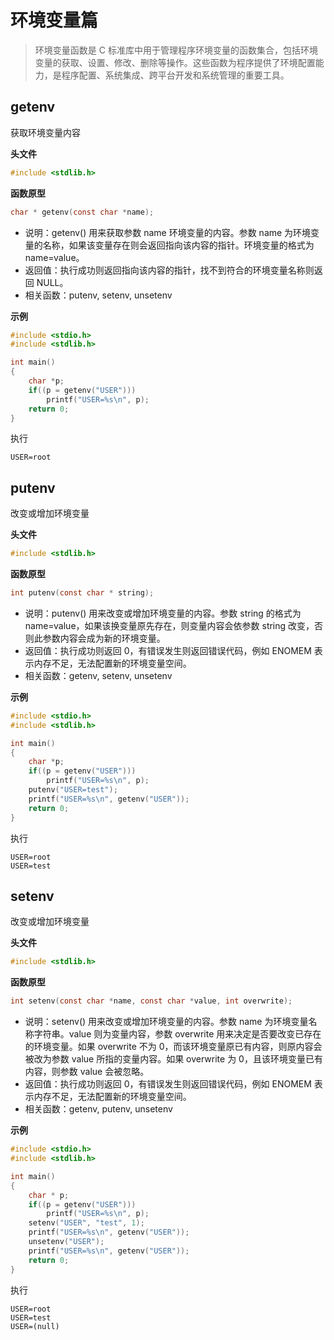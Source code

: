 环境变量篇
=============================================

> 环境变量函数是 C 标准库中用于管理程序环境变量的函数集合，包括环境变量的获取、设置、修改、删除等操作。这些函数为程序提供了环境配置能力，是程序配置、系统集成、跨平台开发和系统管理的重要工具。

getenv
---------------------------------------------

获取环境变量内容

**头文件**

```c
#include <stdlib.h>
```

**函数原型**

```c
char * getenv(const char *name);
```

- 说明：getenv() 用来获取参数 name 环境变量的内容。参数 name 为环境变量的名称，如果该变量存在则会返回指向该内容的指针。环境变量的格式为 name=value。
- 返回值：执行成功则返回指向该内容的指针，找不到符合的环境变量名称则返回 NULL。
- 相关函数：putenv, setenv, unsetenv

**示例**

```c
#include <stdio.h>
#include <stdlib.h>

int main()
{
    char *p;
    if((p = getenv("USER")))
        printf("USER=%s\n", p);
    return 0;
}
```

执行

```shell
USER=root
```


putenv
---------------------------------------------

改变或增加环境变量

**头文件**

```c
#include <stdlib.h>
```

**函数原型**

```c
int putenv(const char * string);
```

- 说明：putenv() 用来改变或增加环境变量的内容。参数 string 的格式为 name=value，如果该换变量原先存在，则变量内容会依参数 string 改变，否则此参数内容会成为新的环境变量。
- 返回值：执行成功则返回 0，有错误发生则返回错误代码，例如 ENOMEM 表示内存不足，无法配置新的环境变量空间。
- 相关函数：getenv, setenv, unsetenv

**示例**

```c
#include <stdio.h>
#include <stdlib.h>

int main()
{
    char *p;
    if((p = getenv("USER")))
        printf("USER=%s\n", p);
    putenv("USER=test");
    printf("USER=%s\n", getenv("USER"));
    return 0;
}
```

执行

```shell
USER=root
USER=test
```


setenv
---------------------------------------------

改变或增加环境变量

**头文件**

```c
#include <stdlib.h>
```

**函数原型**

```c
int setenv(const char *name, const char *value, int overwrite);
```

- 说明：setenv() 用来改变或增加环境变量的内容。参数 name 为环境变量名称字符串。value 则为变量内容，参数 overwrite 用来决定是否要改变已存在的环境变量。如果 overwrite 不为 0，而该环境变量原已有内容，则原内容会被改为参数 value 所指的变量内容。如果 overwrite 为 0，且该环境变量已有内容，则参数 value 会被忽略。
- 返回值：执行成功则返回 0，有错误发生则返回错误代码，例如 ENOMEM 表示内存不足，无法配置新的环境变量空间。
- 相关函数：getenv, putenv, unsetenv

**示例**

```c
#include <stdio.h>
#include <stdlib.h>

int main()
{
    char * p;
    if((p = getenv("USER")))
        printf("USER=%s\n", p);
    setenv("USER", "test", 1);
    printf("USER=%s\n", getenv("USER"));
    unsetenv("USER");
    printf("USER=%s\n", getenv("USER"));
    return 0;
}
```

执行

```shell
USER=root
USER=test
USER=(null)
```

